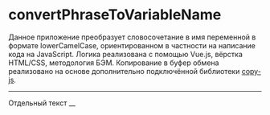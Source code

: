 # convertPhraseToVariableName
Данное приложение преобразует словосочетание в имя переменной в формате lowerCamelCase, ориентированном в частности на написание кода на JavaScript. Логика реализована с помощью Vue.js, вёрстка HTML/CSS, методология БЭМ. Копирование в буфер обмена реализовано на основе дополнительно подключённой библиотеки [copy-js](https://www.npmjs.com/package/copy-js).


____
Отдельный текст
__
